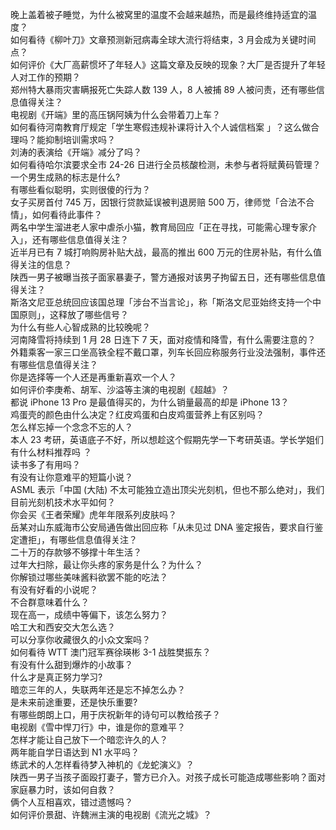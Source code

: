晚上盖着被子睡觉，为什么被窝里的温度不会越来越热，而是最终维持适宜的温度？  
如何看待《柳叶刀》文章预测新冠病毒全球大流行将结束，3 月会成为关键时间点？  
如何评价《大厂高薪惯坏了年轻人》这篇文章及反映的现象？大厂是否提升了年轻人对工作的预期？  
郑州特大暴雨灾害瞒报死亡失踪人数 139 人，8 人被捕 89 人被问责，还有哪些信息值得关注？  
电视剧《开端》里的高压锅阿姨为什么会带着刀上车？  
如何看待河南教育厅规定「学生寒假违规补课将计入个人诚信档案 」？这么做合理吗？能抑制培训需求吗？  
刘涛的表演给《开端》减分了吗？  
如何看待哈尔滨要求全市 24-26 日进行全员核酸检测，未参与者将赋黄码管理？  
一个男生成熟的标志是什么?  
有哪些看似聪明，实则很傻的行为？  
女子买房首付 745 万，因银行贷款延误被判退房赔 500 万，律师觉「合法不合情」，如何看待此事件？  
两名中学生溜进老人家中虐杀小猫，教育局回应「正在寻找，可能需心理专家介入」，还有哪些信息值得关注？  
近半月已有 7 城打响购房补贴大战，最高的推出 600 万元的住房补贴，有什么值得关注的信息？  
陕西一男子被曝当孩子面家暴妻子，警方通报对该男子拘留五日，还有哪些信息值得关注？  
斯洛文尼亚总统回应该国总理「涉台不当言论」，称「斯洛文尼亚始终支持一个中国原则」，这释放了哪些信号？  
为什么有些人心智成熟的比较晚呢？  
河南降雪将持续到 1 月 28 日连下 7 天，面对疫情和降雪，有什么需要注意的？  
外籍乘客一家三口坐高铁全程不戴口罩，列车长回应称服务行业没法强制，事件还有哪些信息值得关注？  
你是选择等一个人还是再重新喜欢一个人？  
如何评价李庚希、胡军、沙溢等主演的电视剧《超越》？  
都说 iPhone 13 Pro 是最值得买的，为什么销量最高的却是 iPhone 13？  
鸡蛋壳的颜色由什么决定？红皮鸡蛋和白皮鸡蛋营养上有区别吗？  
怎么样忘掉一个念念不忘的人？  
本人 23 考研，英语底子不好，所以想趁这个假期先学一下考研英语。学长学姐们有什么材料推荐吗 ？  
读书多了有用吗？  
有没有让你意难平的短篇小说？  
ASML 表示「中国 (大陆) 不太可能独立造出顶尖光刻机，但也不那么绝对」，我们目前光刻机技术水平如何？  
你会买《王者荣耀》虎年年限系列皮肤吗？  
岳某对山东威海市公安局通告做出回应称「从未见过 DNA 鉴定报告，要求自行鉴定遭拒」，有哪些信息值得关注？  
二十万的存款够不够撑十年生活？  
过年大扫除，最让你头疼的家务是什么？为什么？  
你解锁过哪些美味酱料欲罢不能的吃法？  
有没有好看的小说呢？  
不合群意味着什么？  
现在高一，成绩中等偏下，该怎么努力？  
哈工大和西安交大怎么选？  
可以分享你收藏很久的小众文案吗？  
如何看待 WTT 澳门冠军赛徐瑛彬 3-1 战胜樊振东？  
有没有什么甜到爆炸的小故事？  
什么才是真正努力学习?  
暗恋三年的人，失联两年还是忘不掉怎么办？  
是未来前途重要，还是快乐重要?  
有哪些朗朗上口，用于庆祝新年的诗句可以教给孩子？  
电视剧《雪中悍刀行》中，谁是你的意难平？  
怎样才能让自己放下一个暗恋许久的人？  
两年能自学日语达到 N1 水平吗？  
练武术的人怎样看待梦入神机的《龙蛇演义》？  
陕西一男子当孩子面殴打妻子，警方已介入。对孩子成长可能造成哪些影响？面对家庭暴力时，该如何自救？  
俩个人互相喜欢，错过遗憾吗？  
如何评价景甜、许魏洲主演的电视剧《流光之城》？  
